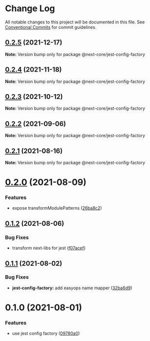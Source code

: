 # Change Log

All notable changes to this project will be documented in this file.
See [Conventional Commits](https://conventionalcommits.org) for commit guidelines.

## [0.2.5](https://github.com/easyops-cn/next-core/compare/@next-core/jest-config-factory@0.2.4...@next-core/jest-config-factory@0.2.5) (2021-12-17)

**Note:** Version bump only for package @next-core/jest-config-factory

## [0.2.4](https://github.com/easyops-cn/next-core/compare/@next-core/jest-config-factory@0.2.3...@next-core/jest-config-factory@0.2.4) (2021-11-18)

**Note:** Version bump only for package @next-core/jest-config-factory

## [0.2.3](https://github.com/easyops-cn/next-core/compare/@next-core/jest-config-factory@0.2.2...@next-core/jest-config-factory@0.2.3) (2021-10-12)

**Note:** Version bump only for package @next-core/jest-config-factory

## [0.2.2](https://github.com/easyops-cn/next-core/compare/@next-core/jest-config-factory@0.2.1...@next-core/jest-config-factory@0.2.2) (2021-09-06)

**Note:** Version bump only for package @next-core/jest-config-factory

## [0.2.1](https://github.com/easyops-cn/next-core/compare/@next-core/jest-config-factory@0.2.0...@next-core/jest-config-factory@0.2.1) (2021-08-16)

**Note:** Version bump only for package @next-core/jest-config-factory

# [0.2.0](https://github.com/easyops-cn/next-core/compare/@next-core/jest-config-factory@0.1.2...@next-core/jest-config-factory@0.2.0) (2021-08-09)

### Features

- expose transformModulePatterns ([26ba8c2](https://github.com/easyops-cn/next-core/commit/26ba8c23aff411b584f42e4036704b48d411d1f5))

## [0.1.2](https://github.com/easyops-cn/next-core/compare/@next-core/jest-config-factory@0.1.1...@next-core/jest-config-factory@0.1.2) (2021-08-06)

### Bug Fixes

- transform next-libs for jest ([f07acef](https://github.com/easyops-cn/next-core/commit/f07acef850fbc08748ad22fd0bfd18e843318019))

## [0.1.1](https://github.com/easyops-cn/next-core/compare/@next-core/jest-config-factory@0.1.0...@next-core/jest-config-factory@0.1.1) (2021-08-02)

### Bug Fixes

- **jest-config-factory:** add easyops name mapper ([32ba6d9](https://github.com/easyops-cn/next-core/commit/32ba6d9acaa8a384a021996e28405549e9308ae7))

# 0.1.0 (2021-08-01)

### Features

- use jest config factory ([09780a0](https://github.com/easyops-cn/next-core/commit/09780a0976c97b537cbea44669cad51c855ae44a))
